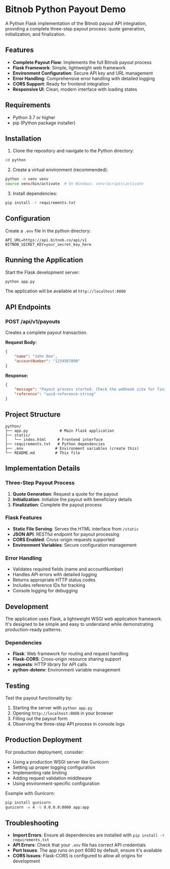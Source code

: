 # Bitnob Python Payout Demo

A Python Flask implementation of the Bitnob payout API integration, providing a complete three-step payout process: quote generation, initialization, and finalization.

## Features

- **Complete Payout Flow**: Implements the full Bitnob payout process
- **Flask Framework**: Simple, lightweight web framework
- **Environment Configuration**: Secure API key and URL management
- **Error Handling**: Comprehensive error handling with detailed logging
- **CORS Support**: Ready for frontend integration
- **Responsive UI**: Clean, modern interface with loading states

## Requirements

- Python 3.7 or higher
- pip (Python package installer)

## Installation

1. Clone the repository and navigate to the Python directory:
```bash
cd python
```

2. Create a virtual environment (recommended):
```bash
python -m venv venv
source venv/bin/activate  # On Windows: venv\Scripts\activate
```

3. Install dependencies:
```bash
pip install -r requirements.txt
```

## Configuration

Create a `.env` file in the python directory:

```env
API_URL=https://api.bitnob.co/api/v1
BITNOB_SECRET_KEY=your_secret_key_here
```

## Running the Application

Start the Flask development server:

```bash
python app.py
```

The application will be available at `http://localhost:8080`

## API Endpoints

### POST /api/v1/payouts

Creates a complete payout transaction.

**Request Body:**
```json
{
    "name": "John Doe",
    "accountNumber": "1234567890"
}
```

**Response:**
```json
{
    "message": "Payout process started. Check the webhook site for final confirmation.",
    "reference": "uuid-reference-string"
}
```

## Project Structure

```
python/
├── app.py              # Main Flask application
├── static/
│   └── index.html     # Frontend interface
├── requirements.txt   # Python dependencies
├── .env              # Environment variables (create this)
└── README.md         # This file
```

## Implementation Details

### Three-Step Payout Process

1. **Quote Generation**: Request a quote for the payout
2. **Initialization**: Initialize the payout with beneficiary details
3. **Finalization**: Complete the payout process

### Flask Features

- **Static File Serving**: Serves the HTML interface from `/static`
- **JSON API**: RESTful endpoint for payout processing
- **CORS Enabled**: Cross-origin requests supported
- **Environment Variables**: Secure configuration management

### Error Handling

- Validates required fields (name and accountNumber)
- Handles API errors with detailed logging
- Returns appropriate HTTP status codes
- Includes reference IDs for tracking
- Console logging for debugging

## Development

The application uses Flask, a lightweight WSGI web application framework. It's designed to be simple and easy to understand while demonstrating production-ready patterns.

### Dependencies

- **Flask**: Web framework for routing and request handling
- **Flask-CORS**: Cross-origin resource sharing support
- **requests**: HTTP library for API calls
- **python-dotenv**: Environment variable management

## Testing

Test the payout functionality by:

1. Starting the server with `python app.py`
2. Opening `http://localhost:8080` in your browser
3. Filling out the payout form
4. Observing the three-step API process in console logs

## Production Deployment

For production deployment, consider:

- Using a production WSGI server like Gunicorn
- Setting up proper logging configuration
- Implementing rate limiting
- Adding request validation middleware
- Using environment-specific configuration

Example with Gunicorn:
```bash
pip install gunicorn
gunicorn -w 4 -b 0.0.0.0:8080 app:app
```

## Troubleshooting

- **Import Errors**: Ensure all dependencies are installed with `pip install -r requirements.txt`
- **API Errors**: Check that your `.env` file has correct API credentials
- **Port Issues**: The app runs on port 8080 by default, ensure it's available
- **CORS Issues**: Flask-CORS is configured to allow all origins for development